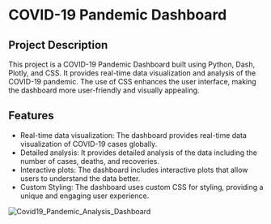 # COVID-19 Pandemic Dashboard

## Project Description
This project is a COVID-19 Pandemic Dashboard built using Python, Dash, Plotly, and CSS. It provides real-time data visualization and analysis of the COVID-19 pandemic. The use of CSS enhances the user interface, making the dashboard more user-friendly and visually appealing.

## Features
- Real-time data visualization: The dashboard provides real-time data visualization of COVID-19 cases globally.
- Detailed analysis: It provides detailed analysis of the data including the number of cases, deaths, and recoveries.
- Interactive plots: The dashboard includes interactive plots that allow users to understand the data better.
- Custom Styling: The dashboard uses custom CSS for styling, providing a unique and engaging user experience.

![Covid19_Pandemic_Analysis_Dashboard](https://github.com/anandpbhosale/Covid-19-Pandemic-Analysis/assets/127391890/b21bc8bd-5579-4381-ac8a-32e7487aacee)

